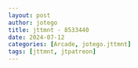 ```yaml
---
layout: post
author: jotego
title: jttmnt - 8533440
date: 2024-07-12
categories: [Arcade, jotego.jttmnt]
tags: [jttmnt, jtpatreon]
---
```


